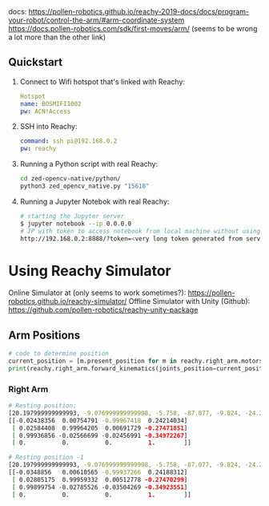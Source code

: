docs: https://pollen-robotics.github.io/reachy-2019-docs/docs/program-your-robot/control-the-arm/#arm-coordinate-system \
https://docs.pollen-robotics.com/sdk/first-moves/arm/ (seems to be wrong a lot more than the other link)
## Quickstart
1. Connect to Wifi hotspot that's linked with Reachy:
    ```yml
    Hotspot
    name: BOSMIFI1002
    pw: ACN!Access
    ```
1. SSH into Reachy:
    ```yml
    command: ssh pi@192.168.0.2
    pw: reachy
    ```
1. Running a Python script with real Reachy:
    ```bash
    cd zed-opencv-native/python/
    python3 zed_opencv_native.py "15618"
    ```
1. Running a Jupyter Notebok with real Reachy:
    ```bash
    # starting the Jupyter server
    $ jupyter notebook --ip 0.0.0.0
    # IP with token to access notebook from local machine without using VNC
    http://192.168.0.2:8888/?token=<very long token generated from server startup>
    ```

# Using Reachy Simulator
Online Simulator at (only seems to work sometimes?): https://pollen-robotics.github.io/reachy-simulator/
Offline Simulator with Unity (Github): https://github.com/pollen-robotics/reachy-unity-package

## Arm Positions
```python
# code to determine position
current_position = [m.present_position for m in reachy.right_arm.motors]
print(reachy.right_arm.forward_kinematics(joints_position=current_position))
```
### Right Arm
```bash
# Resting position:
[20.197999999999993, -9.076999999999998, -5.758, -87.077, -9.824, -24.22, 5.718, -30.938]
[[-0.02438356  0.00754791 -0.99967418  0.24214034]
 [ 0.02584408  0.99964205  0.00691729 -0.27471851]
 [ 0.99936856 -0.02566699 -0.02456991 -0.34972267]
 [ 0.          0.          0.          1.        ]]

# Resting position -1
[20.197999999999993, -9.076999999999998, -5.758, -87.077, -9.824, -24.22, 5.132, -30.938]
[[-0.0348856   0.00610565 -0.99937266  0.24188312]
 [ 0.02805175  0.99959332  0.00512778 -0.27470299]
 [ 0.99899754 -0.02785526 -0.03504269 -0.34923551]
 [ 0.          0.          0.          1.        ]]
```